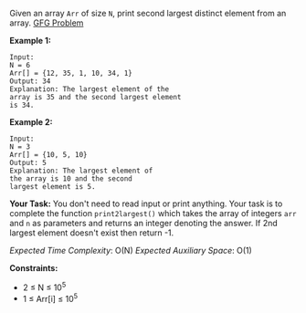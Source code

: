 Given an array ```Arr``` of size ```N```, print second largest distinct element from an array.
[GFG Problem](https://practice.geeksforgeeks.org/problems/second-largest3735/1?utm_source=youtube&utm_medium=collab_striver_ytdescription&utm_campaign=second-largest)  


**Example 1:**
```
Input: 
N = 6
Arr[] = {12, 35, 1, 10, 34, 1}
Output: 34
Explanation: The largest element of the 
array is 35 and the second largest element
is 34.
```

**Example 2:**
```
Input: 
N = 3
Arr[] = {10, 5, 10}
Output: 5
Explanation: The largest element of 
the array is 10 and the second 
largest element is 5.
```

**Your Task:**
You don't need to read input or print anything. Your task is to complete the function ```print2largest()``` which takes the array of integers ```arr``` and ```n``` as parameters and returns an integer denoting the answer. If 2nd largest element doesn't exist then return -1.

*Expected Time Complexity*: O(N)
*Expected Auxiliary Space*: O(1)

**Constraints:**
* 2 ≤ N ≤ 10<sup>5</sup>
* 1 ≤ Arr[i] ≤ 10<sup>5</sup>